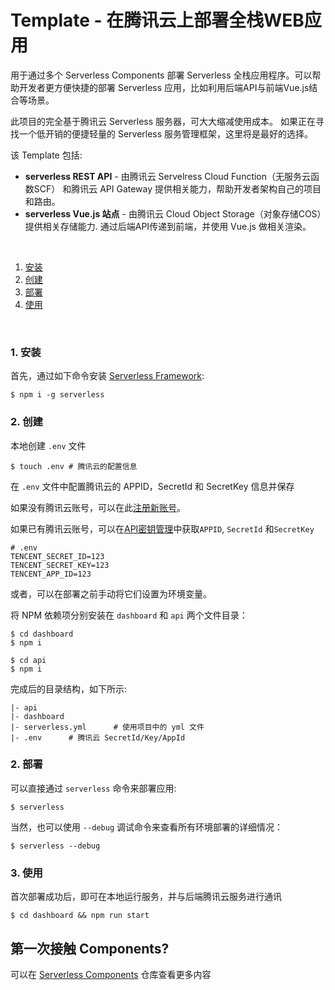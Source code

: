 # Template - 在腾讯云上部署全栈WEB应用

用于通过多个 Serverless Components 部署 Serverless 全栈应用程序。可以帮助开发者更方便快捷的部署 Serverless 应用，比如利用后端API与前端Vue.js结合等场景。

此项目的完全基于腾讯云 Serverless 服务器，可大大缩减使用成本。 如果正在寻找一个低开销的便捷轻量的 Serverless 服务管理框架，这里将是最好的选择。

该 Template 包括:

* **serverless REST API** - 由腾讯云 Servelress Cloud Function（无服务云函数SCF） 和腾讯云 API Gateway 提供相关能力，帮助开发者架构自己的项目和路由。
* **serverless Vue.js 站点** - 由腾讯云 Cloud Object Storage（对象存储COS）提供相关存储能力.  通过后端API传递到前端，并使用 Vue.js 做相关渲染。

&nbsp;

1. [安装](#1-安装)
2. [创建](#2-创建)
3. [部署](#3-部署)
4. [使用](#4-使用)

&nbsp;


### 1. 安装

首先，通过如下命令安装 [Serverless Framework](https://www.github.com/serverless/serverless):

```console
$ npm i -g serverless
```

### 2. 创建

本地创建 `.env` 文件

```console
$ touch .env # 腾讯云的配置信息
```

在 `.env` 文件中配置腾讯云的 APPID，SecretId 和 SecretKey 信息并保存

如果没有腾讯云账号，可以在此[注册新账号](https://cloud.tencent.com/register)。

如果已有腾讯云账号，可以在[API密钥管理](https://console.cloud.tencent.com/cam/capi)中获取`APPID`, `SecretId` 和`SecretKey`

```
# .env
TENCENT_SECRET_ID=123
TENCENT_SECRET_KEY=123
TENCENT_APP_ID=123
```

或者，可以在部署之前手动将它们设置为环境变量。

将 NPM 依赖项分别安装在  `dashboard` 和 `api` 两个文件目录：

```console
$ cd dashboard
$ npm i
```

```
$ cd api
$ npm i
```

完成后的目录结构，如下所示:

```
|- api
|- dashboard
|- serverless.yml      # 使用项目中的 yml 文件
|- .env      # 腾讯云 SecretId/Key/AppId
```

### 2. 部署

可以直接通过 `serverless` 命令来部署应用:

```console
$ serverless
```

当然，也可以使用 `--debug` 调试命令来查看所有环境部署的详细情况：

```console
$ serverless --debug
```

### 3. 使用

首次部署成功后，即可在本地运行服务，并与后端腾讯云服务进行通讯

```console
$ cd dashboard && npm run start
```

## 第一次接触 Components?

可以在 [Serverless Components](https://github.com/serverless/components) 仓库查看更多内容
